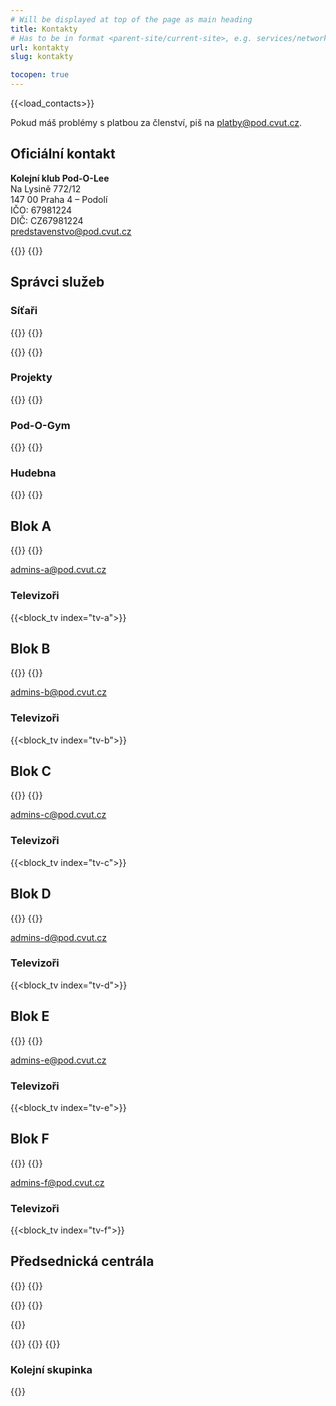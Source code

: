 ```yaml
---
# Will be displayed at top of the page as main heading
title: Kontakty
# Has to be in format <parent-site/current-site>, e.g. services/network (notice missing slash at the beginning)
url: kontakty
slug: kontakty

tocopen: true
---
```

{{<load_contacts>}}

Pokud máš problémy s platbou za členství, piš na <platby@pod.cvut.cz>.

## Oficiální kontakt

**Kolejní klub Pod-O-Lee**  
Na Lysině 772/12  
147 00 Praha 4 – Podolí  
IČO: 67981224  
DIČ: CZ67981224  
<predstavenstvo@pod.cvut.cz>

{{<contact index="pk" role="Předseda">}}
{{<contact index="m" role="Místopředseda">}}

## Správci služeb
### Síťaři

{{<contact index="ss" role="Správce systémů">}}
{{<contact index="zss" role="Zástupce správce systémů">}}

{{<contact index="sn" role="Správce sítě">}}
{{<contact index="zsn" role="Zástupce správce sítě">}}

### Projekty

{{<contact index="sp" role="Správce projektů">}}
{{<contact index="zsp" role="Zástupce správce projektů">}}

### Pod-O-Gym

{{<contact index="sg" role="Správce Pod-O-Gym">}}
{{<contact index="sgt" role="Člen Pod-O-Gym týmu">}}

### Hudebna

{{<contact index="sh" role="Správce hudebny">}}
{{<contact index="zsh" role="Zástupce správce hudebny">}}

## Blok A

{{<contact index="sba" role="Správce bloku A">}}
{{<contact index="zsba" role="Zástupce správce bloku A">}}

<admins-a@pod.cvut.cz>

### Televizoři

{{<block_tv index="tv-a">}}

## Blok B

{{<contact index="sbb" role="Správce bloku B">}}
{{<contact index="zsbb" role="Zástupce správce bloku B">}}

<admins-b@pod.cvut.cz>

### Televizoři

{{<block_tv index="tv-b">}}

## Blok C

{{<contact index="sbc" role="Správce bloku C">}}
{{<contact index="zsbc" role="Zástupce správce bloku C">}}

<admins-c@pod.cvut.cz>

### Televizoři

{{<block_tv index="tv-c">}}

## Blok D

{{<contact index="sbd" role="Správce bloku D">}}
{{<contact index="zsbd" role="Zástupce správce bloku D">}}

<admins-d@pod.cvut.cz>

### Televizoři

{{<block_tv index="tv-d">}}

## Blok E

{{<contact index="sbe" role="Správce bloku E">}}
{{<contact index="zsbe" role="Zástupce správce bloku E">}}

<admins-e@pod.cvut.cz>

### Televizoři

{{<block_tv index="tv-e">}}

## Blok F

{{<contact index="sbf" role="Správce bloku F">}}
{{<contact index="zsbf" role="Zástupce správce bloku F">}}

<admins-f@pod.cvut.cz>

### Televizoři

{{<block_tv index="tv-f">}}

## Předsednická centrála

{{<contact index="st" role="Správce tiskárny">}}
{{<contact index="zst" role="Zástupce správce tiskárny">}}

{{<contact index="sl" role="Správce Pod-O-Lab">}}
{{<contact index="zsl" role="Zástupce správce Pod-O-Lab">}}

{{<contact index="sk" role="Správce kolárny">}}

{{<contact index="pc" role="Správce PC učebny">}}
{{<contact index="hr" role="HR manager">}}
{{<contact index="sdh" role="Správce deskoherny">}}

### Kolejní skupinka

{{<contact index="vks" role="Vedoucí kolejní skupinky">}}